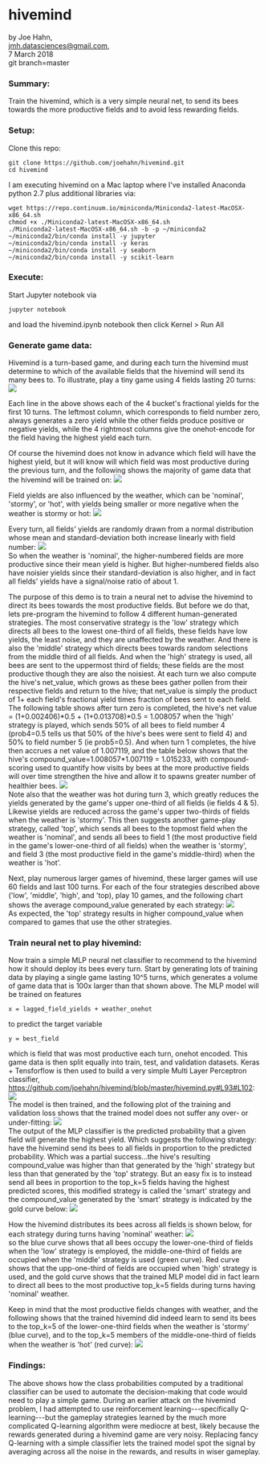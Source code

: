 # hivemind

by Joe Hahn,<br />
jmh.datasciences@gmail.com,<br />
7 March 2018<br />
git branch=master

### Summary:
Train the hivemind, which is a very simple neural net, to send its bees towards the more
productive fields and to avoid less rewarding fields.

### Setup:

Clone this repo:

    git clone https://github.com/joehahn/hivemind.git
    cd hivemind

I am executing hivemind on a Mac laptop where I've installed
Anaconda python 2.7 plus additional libraries via:

    wget https://repo.continuum.io/miniconda/Miniconda2-latest-MacOSX-x86_64.sh
    chmod +x ./Miniconda2-latest-MacOSX-x86_64.sh
    ./Miniconda2-latest-MacOSX-x86_64.sh -b -p ~/miniconda2
    ~/miniconda2/bin/conda install -y jupyter
    ~/miniconda2/bin/conda install -y keras
    ~/miniconda2/bin/conda install -y seaborn
    ~/miniconda2/bin/conda install -y scikit-learn

### Execute:

Start Jupyter notebook via

    jupyter notebook

and load the hivemind.ipynb notebook then click Kernel > Run All

### Generate game data:

Hivemind is a turn-based game, and during each turn the hivemind must determine to which
of the available fields that the hivemind will send its many bees to.
To illustrate, play a tiny game using 4 fields lasting 20 turns:
![](figs/yields.png)<br />

Each line in the above shows each of the 4 bucket's fractional yields for the first 10 turns.
The leftmost column, which corresponds to field number zero,
always generates a zero yield while the other fields produce
positive or negative yields, while the 4 rightmost columns give the onehot-encode for the field
having the highest yield each turn.

Of course the hivemind does not know in advance which field will have the highest yield,
but it will know will which field was most productive during the previous turn,
and the following shows the majority of game data that the hivemind will be trained on:
![](figs/lagged_yields.png)<br />

Field yields are also influenced by the weather, which can be 'nominal', 'stormy', or 'hot',
with yields being smaller or more negative when the weather is stormy or hot:
![](figs/weather.png)<br />

Every turn, all fields' yields are randomly drawn from a normal distribution whose
mean and standard-deviation both increase linearly with field number:
![](figs/field_parameters.png)<br />
So when the weather is 'nominal', the higher-numbered fields are more productive
since their mean yield is higher. But higher-numbered fields also have noisier yields
since their standard-deviation is also higher, and in fact all fields' yields have a 
signal/noise ratio of about 1.

The purpose of this demo is to train a neural net to advise the hivemind to direct
its bees towards the most productive fields. But before we do that, lets pre-program
the hivemind to follow 4 different human-generated strategies. The most conservative
strategy is the 'low' strategy which directs all bees to the lowest one-third of all
fields, these fields have low yields, the least noise, and they are unaffected by the weather.
And there is also the 'middle' strategy which directs bees towards random selections
from the middle third of all fields.
And when the 'high' strategy is used, all bees are sent to the uppermost third of fields;
these fields are the most productive though they are also the noisiest. At each
turn we also compute the hive's net_value, which grows as these bees gather pollen from
their respective fields and return to the hive; that net_value is simply the product of
1+ each field's fractional yield times fraction of bees sent to each field. The following
table shows after turn zero is completed, the hive's 
net value = (1+0.002406)\*0.5 + (1+0.013708)\*0.5 = 1.008057 when the 'high' strategy
is played, which sends 50% of all bees to field number 4 (prob4=0.5 tells us that 50%
of the hive's bees were sent to field 4) and 50% to field number 5 (ie prob5=0.5).
And when turn 1 completes, the hive then accrues a net value of 1.007119, and the table
below shows that the hive's compound_value=1.008057*1.007119 = 1.015233, with
compound-scoring used to quantify how visits by bees at the more productive fields
will over time strengthen the hive and allow it to spawns greater number of healthier bees.
![](figs/high.png)<br />
Note also that the weather was hot during turn 3, which greatly reduces the yields
generated by the game's upper one-third of all fields (ie fields 4 & 5). Likewise
yields are reduced across the game's upper two-thirds of fields when the weather is 'stormy'.
This then suggests another game-play strategy, called 'top', which sends all bees
to the topmost field when the weather is 'nominal', and sends all bees to field 1
(the most productive field in the game's lower-one-third of all fields) when the weather
is 'stormy', and field 3 (the most productive field in the game's middle-third) when
the weather is 'hot'.

Next, play numerous larger games of hivemind, these larger
games will use 60 fields and last 100 turns.
For each of the four strategies described above ('low', 'middle', 'high', and 'top), play 10 games,
and the following chart shows the average compound_value generated by each strategy:
![](figs/low_thru_top_strategies.png)<br />
As expected, the 'top' strategy results in higher compound_value when compared to games
that use the other strategies.

### Train neural net to play hivemind:

Now train a simple MLP neural net classifier to recommend to the hivemind how it should
deploy its bees every turn. Start by generating lots of training data by playing a single
game lasting 10^5 turns, which generates a volume of game data that is 100x larger than
that shown above. The MLP model will be trained on features

    x = lagged_field_yields + weather_onehot

to predict the target variable

    y = best_field

which is field that was most productive each turn, onehot encoded. This game data is then
split equally into train, test, and validation datasets. Keras + Tensforflow
is then used to build a very simple Multi Layer Perceptron classifier,
https://github.com/joehahn/hivemind/blob/master/hivemind.py#L93#L102:
![](figs/model.png)<br />
The model is then trained, and the following plot of the training and validation loss
shows that the trained model does not suffer any over- or under-fitting:
![](figs/loss.png)<br />
The output of the MLP classifier is the predicted probability that a given field 
will generate the highest yield. Which suggests the following strategy:
have the hivemind send its bees to all fields in proportion to the predicted
probability. Which was a partial success...the hive's resulting compound_value
was higher than that generated by the 'high' strategy but less than that generated by
the 'top' strategy. But an easy fix is to instead send all bees in proportion
to the top_k=5 fields having the highest predicted scores,
this modified strategy is called the 'smart' strategy and the compound_value
generated by the 'smart' strategy is indicated by the gold curve below: 
![](figs/low_thru_smart_strategies.png)<br />

How the hivemind distributes its bees across all fields is shown below,
for each strategy during turns having 'nominal' weather:
![](figs/field_occupation.png)<br />
so the blue curve shows that all bees occupy the lower-one-third of fields
when the 'low' strategy is employed, the middle-one-third of fields
are occupied when the 'middle' strategy is used (green curve). Red curve
shows that the upp-one-third of fields are occupied when 'high' strategy
is used, and the gold curve shows that the trained MLP model did in fact
learn to direct all bees to the most productive top_k=5 fields
during turns having 'nominal' weather.

Keep in mind that the most productive fields changes with weather,
and the following shows that the trained hivemind did indeed learn
to send its bees to the top_k=5 of the lower-one-third fields when
the weather is 'stormy' (blue curve), and to the top_k=5 members of the
middle-one-third of fields when the weather is 'hot' (red curve):
![](figs/smart_top_weather.png)<br />

### Findings:

The above shows how the class probabilities computed by a traditional
classifier can be used to automate the decision-making that code 
would need to play a simple game. During an earlier attack on the hivemind problem,
I had attempted to use reinforcement learning---specifically Q-learning---but
the gameplay strategies learned by the much more complicated Q-learning algorithm
were mediocre at best, likely because the rewards generated during a hivemind game
are very noisy. Replacing fancy Q-learning with a simple classifier lets the
trained model spot the signal by averaging across all the noise in the
rewards, and results in wiser gameplay.

